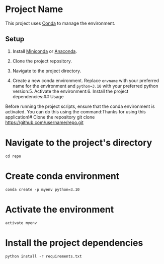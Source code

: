 # Project Name

This project uses [Conda](https://docs.conda.io/en/latest/) to manage the environment.

## Setup

1. Install [Miniconda](https://docs.conda.io/en/latest/miniconda.html) or [Anaconda](https://www.anaconda.com/products/distribution).

2. Clone the project repository.

3. Navigate to the project directory.

4. Create a new conda environment. Replace `envname` with your preferred name for the environment and `python=3.10` with your preferred python version:5. Activate the environment:6. Install the project dependencies:## Usage

Before running the project scripts, ensure that the conda environment is activated. You can do this using the command:Thanks for using this application!# Clone the repository
git clone https://github.com/username/repo.git
# Navigate to the project's directory
`cd repo`
# Create conda environment
`conda create -p myenv python=3.10`
# Activate the environment
`activate myenv`
# Install the project dependencies
`python install -r requirements.txt`